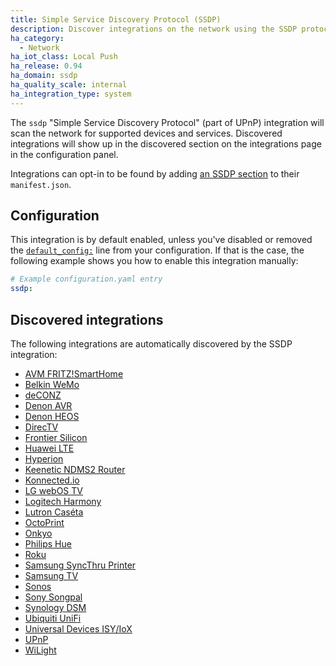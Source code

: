 ```yaml
---
title: Simple Service Discovery Protocol (SSDP)
description: Discover integrations on the network using the SSDP protocol.
ha_category:
  - Network
ha_iot_class: Local Push
ha_release: 0.94
ha_domain: ssdp
ha_quality_scale: internal
ha_integration_type: system
---
```


The `ssdp` "Simple Service Discovery Protocol" (part of UPnP) integration will scan the network for supported devices and services. Discovered integrations will show up in the discovered section on the integrations page in the configuration panel.

Integrations can opt-in to be found by adding [an SSDP section](https://developers.home-assistant.io/docs/creating_integration_manifest/#ssdp) to their `manifest.json`.

## Configuration

This integration is by default enabled, unless you've disabled or removed the [`default_config:`](/integrations/default_config/) line from your configuration. If that is the case, the following example shows you how to enable this integration manually:

```yaml
# Example configuration.yaml entry
ssdp:
```

## Discovered integrations

The following integrations are automatically discovered by the SSDP integration:

 - [AVM FRITZ!SmartHome](/integrations/fritzbox/)
 - [Belkin WeMo](/integrations/wemo/)
 - [deCONZ](/integrations/deconz/)
 - [Denon AVR](/integrations/denonavr/)
 - [Denon HEOS](/integrations/heos/)
 - [DirecTV](/integrations/directv/)
 - [Frontier Silicon](/integrations/frontier_silicon/)
 - [Huawei LTE](/integrations/huawei_lte/)
 - [Hyperion](/integrations/hyperion/)
 - [Keenetic NDMS2 Router](/integrations/keenetic_ndms2/)
 - [Konnected.io](/integrations/konnected/)
 - [LG webOS TV](/integrations/webostv/)
 - [Logitech Harmony](/integrations/harmony/)
 - [Lutron Caséta](/integrations/lutron_caseta/)
 - [OctoPrint](/integrations/octoprint/)
 - [Onkyo](/integrations/onkyo/)
 - [Philips Hue](/integrations/hue/)
 - [Roku](/integrations/roku/)
 - [Samsung SyncThru Printer](/integrations/syncthru/)
 - [Samsung TV](/integrations/samsungtv/)
 - [Sonos](/integrations/sonos/)
 - [Sony Songpal](/integrations/songpal/)
 - [Synology DSM](/integrations/synology_dsm/)
 - [Ubiquiti UniFi](/integrations/unifi/)
 - [Universal Devices ISY/IoX](/integrations/isy994/)
 - [UPnP](/integrations/upnp/)
 - [WiLight](/integrations/wilight/)

